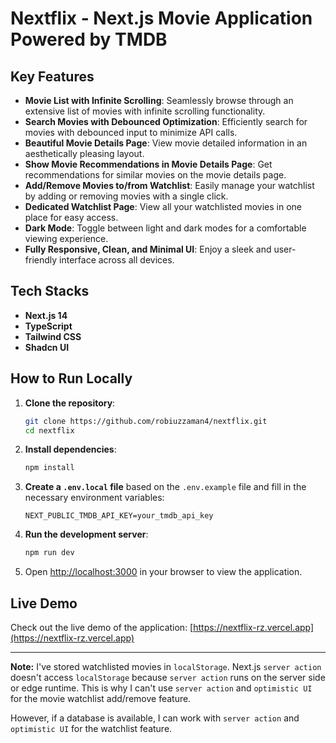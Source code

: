 # **Nextflix - Next.js Movie Application Powered by TMDB**

## **Key Features**

- **Movie List with Infinite Scrolling**: Seamlessly browse through an extensive list of movies with infinite scrolling functionality.
- **Search Movies with Debounced Optimization**: Efficiently search for movies with debounced input to minimize API calls.
- **Beautiful Movie Details Page**: View movie detailed information in an aesthetically pleasing layout.
- **Show Movie Recommendations in Movie Details Page**: Get recommendations for similar movies on the movie details page.
- **Add/Remove Movies to/from Watchlist**: Easily manage your watchlist by adding or removing movies with a single click.
- **Dedicated Watchlist Page**: View all your watchlisted movies in one place for easy access.
- **Dark Mode**: Toggle between light and dark modes for a comfortable viewing experience.
- **Fully Responsive, Clean, and Minimal UI**: Enjoy a sleek and user-friendly interface across all devices.

## **Tech Stacks**

- **Next.js 14**
- **TypeScript**
- **Tailwind CSS**
- **Shadcn UI**

## **How to Run Locally**

1. **Clone the repository**:

   ```bash
   git clone https://github.com/robiuzzaman4/nextflix.git
   cd nextflix
   ```

2. **Install dependencies**:

   ```bash
   npm install
   ```

3. **Create a `.env.local` file** based on the `.env.example` file and fill in the necessary environment variables:

   ```plaintext
   NEXT_PUBLIC_TMDB_API_KEY=your_tmdb_api_key
   ```

4. **Run the development server**:

   ```bash
   npm run dev
   ```

5. Open [http://localhost:3000](http://localhost:3000) in your browser to view the application.

## **Live Demo**

Check out the live demo of the application: [https://nextflix-rz.vercel.app](https://nextflix-rz.vercel.app)

---

**Note:** I've stored watchlisted movies in `localStorage`. Next.js `server action` doesn't access `localStorage` because `server action` runs on the server side or edge runtime. This is why I can't use `server action` and `optimistic UI` for the movie watchlist add/remove feature.

However, if a database is available, I can work with `server action` and `optimistic UI` for the watchlist feature.
